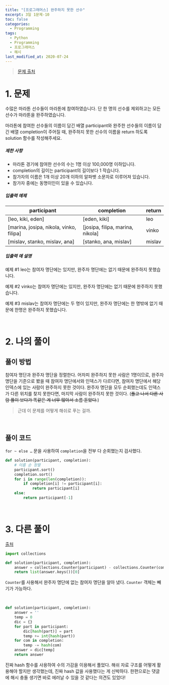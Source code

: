 ```yaml
---
title: "[프로그래머스] 완주하지 못한 선수"
excerpt: 3일 1문제-10
toc: false
categories:
  - Programming
tags:
  - Python
  - Programming
  - 프로그래머스
  - 해시
last_modified_at: 2020-07-24
---
```






> [문제 출처](https://programmers.co.kr/learn/courses/30/lessons/42576)



# 1. 문제



수많은 마라톤 선수들이 마라톤에 참여하였습니다. 단 한 명의 선수를 제외하고는 모든 선수가 마라톤을 완주하였습니다.

마라톤에 참여한 선수들의 이름이 담긴 배열 participant와 완주한 선수들의 이름이 담긴 배열 completion이 주어질 때, 완주하지 못한 선수의 이름을 return 하도록 solution 함수를 작성해주세요.



##### 제한 사항

- 마라톤 경기에 참여한 선수의 수는 1명 이상 100,000명 이하입니다.
- completion의 길이는 participant의 길이보다 1 작습니다.
- 참가자의 이름은 1개 이상 20개 이하의 알파벳 소문자로 이루어져 있습니다.
- 참가자 중에는 동명이인이 있을 수 있습니다.



##### 입출력 예제

| participant                             | completion                       | return |
| --------------------------------------- | -------------------------------- | ------ |
| [leo, kiki, eden]                       | [eden, kiki]                     | leo    |
| [marina, josipa, nikola, vinko, filipa] | [josipa, filipa, marina, nikola] | vinko  |
| [mislav, stanko, mislav, ana]           | [stanko, ana, mislav]            | mislav |



##### 입출력 예 설명

예제 #1
leo는 참여자 명단에는 있지만, 완주자 명단에는 없기 때문에 완주하지 못했습니다.

예제 #2
vinko는 참여자 명단에는 있지만, 완주자 명단에는 없기 때문에 완주하지 못했습니다.

예제 #3
mislav는 참여자 명단에는 두 명이 있지만, 완주자 명단에는 한 명밖에 없기 때문에 한명은 완주하지 못했습니다.

<br>

# 2. 나의 풀이 



## 풀이 방법



 참여자 명단과 완주자 명단을 정렬한다. 어차피 완주하지 못한 사람은 1명이므로, 완주자 명단을 기준으로 봤을 때 참여자 명단에서와 인덱스가 다르다면, 참여자 명단에서 해당 인덱스에 있는 사람이 완주하지 못한 것이다. 완주자 명단을 모두 순회했는데도 인덱스가 다른 위치를 찾지 못한다면, 마지막 사람이 완주하지 못한 것이다. (~~풀고 나서 다른 사람 풀이 보다가 똑같은 게 너무 많아서 소름 돋았다.~~)

>  근데 이 문제를 어떻게 해쉬로 푸는 걸까.

<br>



## 풀이 코드



 `for ~ else …` 문을 사용하여 `completion`을 전부 다 순회했는지 검사했다.

```python
def solution(participant, completion):
    # 이름 순 정렬
    participant.sort()
    completion.sort()    
    for i in range(len(completion)):
        if completion[i] != participant[i]:
            return participant[i]
    else:
        return participant[-1]
```



<br>

# 3. 다른 풀이



[출처](https://programmers.co.kr/learn/courses/30/lessons/42576/solution_groups?language=python3)



```python
import collections

def solution(participant, completion):
    answer = collections.Counter(participant) - collections.Counter(completion)
    return list(answer.keys())[0]
```

 `Counter`를 사용해서 완주자 명단에 없는 참여자 명단을 알아 냈다. `Counter` 객체는 빼기가 가능하다.

<br>

```python
def solution(participant, completion):
    answer = ''
    temp = 0
    dic = {}
    for part in participant:
        dic[hash(part)] = part
        temp += int(hash(part))
    for com in completion:
        temp -= hash(com)
    answer = dic[temp]
    return answer
```



 진짜 hash 함수를 사용하여 수의 가감을 이용해서 풀었다. 해쉬 자료 구조를 어떻게 활용해야 할지만 생각했는데, 진짜 hash 값을 사용했다는 게 신박하다. 한편으로는 댓글에 해시 충돌 생기면 바로 에러날 수 있을 것 같다는 의견도 있었다!

